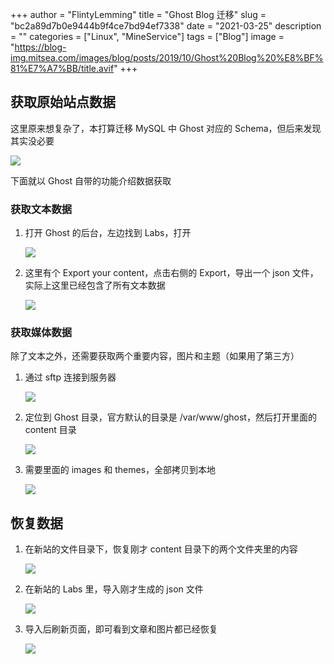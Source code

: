 +++
author = "FlintyLemming"
title = "Ghost Blog 迁移"
slug = "bc2a89d7b0e9444b9f4ce7bd94ef7338"
date = "2021-03-25"
description = ""
categories = ["Linux", "MineService"]
tags = ["Blog"]
image = "https://blog-img.mitsea.com/images/blog/posts/2019/10/Ghost%20Blog%20%E8%BF%81%E7%A7%BB/title.avif"
+++

## 获取原始站点数据

这里原来想复杂了，本打算迁移 MySQL 中 Ghost 对应的 Schema，但后来发现其实没必要

![](https://blog-img.mitsea.com/images/blog/posts/2019/10/Ghost%20Blog%20%E8%BF%81%E7%A7%BB/1.avif)

下面就以 Ghost 自带的功能介绍数据获取

### 获取文本数据

1. 打开 Ghost 的后台，左边找到 Labs，打开

    ![](https://blog-img.mitsea.com/images/blog/posts/2019/10/Ghost%20Blog%20%E8%BF%81%E7%A7%BB/2.avif)

2. 这里有个 Export your content，点击右侧的 Export，导出一个 json 文件，实际上这里已经包含了所有文本数据

    ![](https://blog-img.mitsea.com/images/blog/posts/2019/10/Ghost%20Blog%20%E8%BF%81%E7%A7%BB/3.avif)

### 获取媒体数据

除了文本之外，还需要获取两个重要内容，图片和主题（如果用了第三方）

1. 通过 sftp 连接到服务器

    ![](https://blog-img.mitsea.com/images/blog/posts/2019/10/Ghost%20Blog%20%E8%BF%81%E7%A7%BB/4.avif)

2. 定位到 Ghost 目录，官方默认的目录是 /var/www/ghost，然后打开里面的 content 目录

    ![](https://blog-img.mitsea.com/images/blog/posts/2019/10/Ghost%20Blog%20%E8%BF%81%E7%A7%BB/5.avif)

3. 需要里面的 images 和 themes，全部拷贝到本地

    ![](https://blog-img.mitsea.com/images/blog/posts/2019/10/Ghost%20Blog%20%E8%BF%81%E7%A7%BB/6.avif)

## 恢复数据

1. 在新站的文件目录下，恢复刚才 content 目录下的两个文件夹里的内容

    ![](https://blog-img.mitsea.com/images/blog/posts/2019/10/Ghost%20Blog%20%E8%BF%81%E7%A7%BB/7.avif)

2. 在新站的 Labs 里，导入刚才生成的 json 文件

    ![](https://blog-img.mitsea.com/images/blog/posts/2019/10/Ghost%20Blog%20%E8%BF%81%E7%A7%BB/8.avif)

3. 导入后刷新页面，即可看到文章和图片都已经恢复

    ![](https://blog-img.mitsea.com/images/blog/posts/2019/10/Ghost%20Blog%20%E8%BF%81%E7%A7%BB/9.avif)